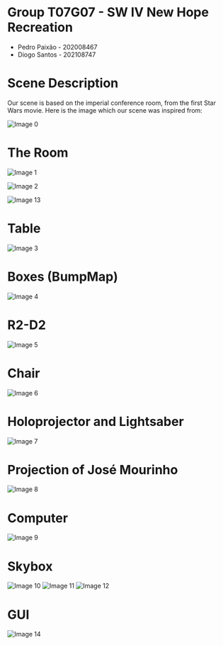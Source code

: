 # Group T07G07 - SW IV New Hope Recreation

- Pedro Paixão - 202008467
- Diogo Santos - 202108747

# Scene Description

Our scene is based on the imperial conference room, from the first Star Wars movie. Here is the image which our scene was inspired from: 

![Image 0](screenshots/Screenshot_0.png)


# The Room

![Image 1](screenshots/Screenshot_1.png)

![Image 2](screenshots/Screenshot_6.png)

![Image 13](screenshots/Screenshot_13.png)

# Table

![Image 3](screenshots/Screenshot_2.png)

# Boxes (BumpMap)

![Image 4](screenshots/Screenshot_3.png)

# R2-D2

![Image 5](screenshots/Screenshot_4.png)

# Chair

![Image 6](screenshots/Screenshot_5.png)

# Holoprojector and Lightsaber

![Image 7](screenshots/Screenshot_7.png)

# Projection of José Mourinho

![Image 8](screenshots/Screenshot_8.png)

# Computer

![Image 9](screenshots/Screenshot_9.png)

# Skybox

![Image 10](screenshots/Screenshot_10.png)
![Image 11](screenshots/Screenshot_11.png)
![Image 12](screenshots/Screenshot_12.png)

# GUI

![Image 14](screenshots/Screenshot_14.png)